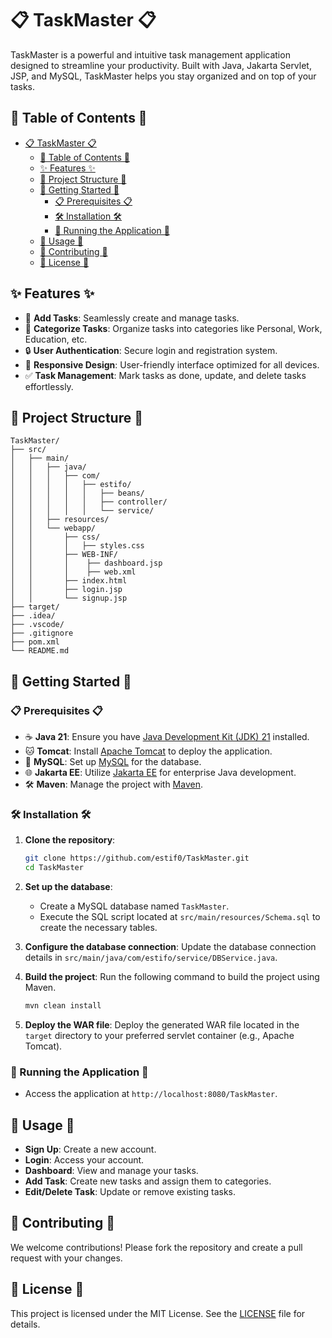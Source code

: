# 📋 TaskMaster 📋

TaskMaster is a powerful and intuitive task management application designed to streamline your productivity. Built with Java, Jakarta Servlet, JSP, and MySQL, TaskMaster helps you stay organized and on top of your tasks.

## 📑 Table of Contents 📑

- [📋 TaskMaster 📋](#-taskmaster-)
  - [📑 Table of Contents 📑](#-table-of-contents-)
  - [✨ Features ✨](#-features-)
  - [📂 Project Structure 📂](#-project-structure-)
  - [🚀 Getting Started 🚀](#-getting-started-)
    - [📋 Prerequisites 📋](#-prerequisites-)
    - [🛠️ Installation 🛠️](#️-installation-️)
    - [🏃 Running the Application 🏃](#-running-the-application-)
  - [📖 Usage 📖](#-usage-)
  - [🤝 Contributing 🤝](#-contributing-)
  - [📜 License 📜](#-license-)

## ✨ Features ✨

- 📝 **Add Tasks**: Seamlessly create and manage tasks.
- 📂 **Categorize Tasks**: Organize tasks into categories like Personal, Work, Education, etc.
- 🔒 **User Authentication**: Secure login and registration system.
- 📱 **Responsive Design**: User-friendly interface optimized for all devices.
- ✅ **Task Management**: Mark tasks as done, update, and delete tasks effortlessly.

## 📂 Project Structure 📂

```
TaskMaster/
├── src/
│   ├── main/
│   │   ├── java/
│   │   │   ├── com/
│   │   │   │   ├── estifo/
│   │   │   │   │   ├── beans/
│   │   │   │   │   ├── controller/
│   │   │   │   │   └── service/
│   │   ├── resources/
│   │   └── webapp/
│   │       ├── css/
│   │       │   ├── styles.css
│   │       ├── WEB-INF/
│   │       │    ├── dashboard.jsp
│   │       │    ├── web.xml
│   │       ├── index.html
│   │       ├── login.jsp
│   │       └── signup.jsp
├── target/
├── .idea/
├── .vscode/
├── .gitignore
├── pom.xml
└── README.md
```

## 🚀 Getting Started 🚀

### 📋 Prerequisites 📋

- ☕ **Java 21**: Ensure you have [Java Development Kit (JDK) 21](https://www.oracle.com/java/technologies/javase/jdk21-archive-downloads.html) installed.
- 🐱 **Tomcat**: Install [Apache Tomcat](https://tomcat.apache.org/) to deploy the application.
- 🐬 **MySQL**: Set up [MySQL](https://www.mysql.com/) for the database.
- 🌐 **Jakarta EE**: Utilize [Jakarta EE](https://jakarta.ee/) for enterprise Java development.
- 🛠️ **Maven**: Manage the project with [Maven](https://maven.apache.org/).

### 🛠️ Installation 🛠️

1.  **Clone the repository**:

    ```sh
    git clone https://github.com/estif0/TaskMaster.git
    cd TaskMaster
    ```

2.  **Set up the database**:

    - Create a MySQL database named `TaskMaster`.
    - Execute the SQL script located at `src/main/resources/Schema.sql` to create the necessary tables.

3.  **Configure the database connection**: Update the database connection details in `src/main/java/com/estifo/service/DBService.java`.

4.  **Build the project**: Run the following command to build the project using Maven.

    ```sh
    mvn clean install
    ```

5.  **Deploy the WAR file**: Deploy the generated WAR file located in the `target` directory to your preferred servlet container (e.g., Apache Tomcat).

### 🏃 Running the Application 🏃

- Access the application at `http://localhost:8080/TaskMaster`.

## 📖 Usage 📖

- **Sign Up**: Create a new account.
- **Login**: Access your account.
- **Dashboard**: View and manage your tasks.
- **Add Task**: Create new tasks and assign them to categories.
- **Edit/Delete Task**: Update or remove existing tasks.

## 🤝 Contributing 🤝

We welcome contributions! Please fork the repository and create a pull request with your changes.

## 📜 License 📜

This project is licensed under the MIT License. See the [LICENSE](LICENSE) file for details.
